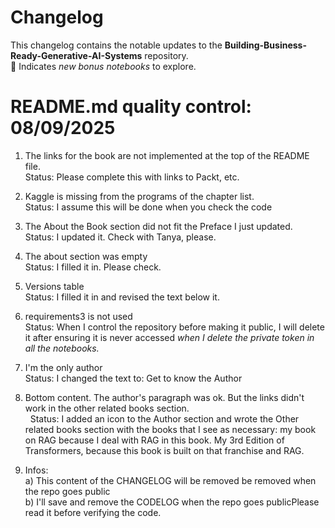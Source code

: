 # Changelog

This changelog contains the notable updates to the **Building-Business-Ready-Generative-AI-Systems** repository.   
🐬 Indicates *new bonus notebooks* to explore.

# README.md quality control: 08/09/2025
1. The links for the book are not implemented at the top of the README file.  
Status: Please complete this with links to Packt, etc. 

2. Kaggle is missing from the programs of the chapter list.   
Status: I assume this will be done when you check the code
    
3. The About the Book section did not fit the Preface I just updated.     
Status: I updated it. Check with Tanya, please.   

4. The about section was empty    
Status: I filled it in. Please check.   

5. Versions table    
Status: I filled it in and revised the text below it.    

7. requirements3 is not used     
Status: When I control the repository before making it public, I will delete it after ensuring it is never accessed *when I delete the private token in all the notebooks.*
   

8. I'm the only author   
Status: I changed the text to: Get to know the Author

9. Bottom content. The author's paragraph was ok. But the links didn't work in the other related books section.<br>                             
Status: I added an icon to the Author section and wrote the Other related books section with the books that I see as necessary: my book on RAG because I deal with RAG in this book. My 3rd Edition of Transformers, because this book is built on that franchise and RAG.    

10. Infos:     
a) This content of the CHANGELOG will be removed be removed when the repo goes public     
b) I'll save and remove the CODELOG when the repo goes publicPlease read it before verifying the code.
